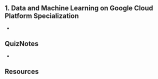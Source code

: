## 1. Data and Machine Learning on Google Cloud Platform Specialization

* 

## QuizNotes

*

## Resources


